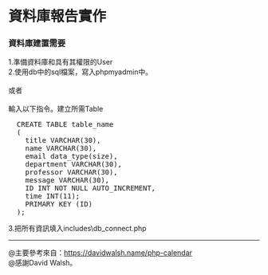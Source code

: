 <h1>資料庫報告實作</h1>
<h3>資料庫建置需要</h3>
1.準備資料庫和具有其權限的User<br>
2.使用db中的sql檔案，寫入phpmyadmin中。<br>
<br>
或者<br>
<br>
輸入以下指令。建立所需Table
<pre>
  CREATE TABLE table_name
  (
    title VARCHAR(30),
    name VARCHAR(30),
    email data_type(size),
    department VARCHAR(30),
    professor VARCHAR(30),
    message VARCHAR(30),
    ID INT NOT NULL AUTO_INCREMENT,
    time INT(11);
    PRIMARY KEY (ID)
  );
</pre>
3.把所有資訊填入includes\db_connect.php

<hr>

@主要參考來自：https://davidwalsh.name/php-calendar<br>
@感謝David Walsh。
